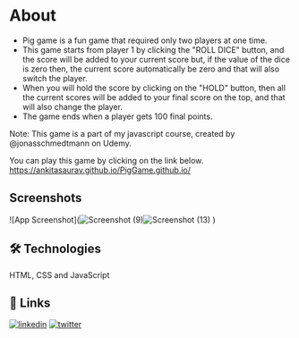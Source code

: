 # About

- Pig game is a fun game that required only two players at one time. 
- This game starts from player 1 by clicking the "ROLL DICE" button, and the score will be added to your current score but, if the value of the dice is zero then, the current   score automatically be zero and that will also switch the player. 
- When you will hold the score by clicking on the "HOLD" button, then all the current scores will be added to your final score on the top, and that will also change the player.
- The game ends when a player gets 100 final points.

Note: This game is a part of my javascript course, created by @jonasschmedtmann on Udemy.

You can play this game by clicking on the link below.
https://ankitasaurav.github.io/PigGame.github.io/

## Screenshots

![App Screenshot](![Screenshot (9)](https://user-images.githubusercontent.com/87561020/131494176-fe366fe4-8e0e-4f40-ac04-771df19b6a40.png)![Screenshot (13)](https://user-images.githubusercontent.com/87561020/131494198-1d7805f4-150f-4bef-b820-c087744d94d6.png)
)

## 🛠 Technologies
HTML, CSS and JavaScript 

  
## 🔗 Links
[![linkedin](https://img.shields.io/badge/linkedin-0A66C2?style=for-the-badge&logo=linkedin&logoColor=white)](https://www.linkedin.com/in/ankita-saurav/?originalSubdomain=in)
[![twitter](https://img.shields.io/badge/twitter-1DA1F2?style=for-the-badge&logo=twitter&logoColor=white)](https://twitter.com/sauravankita)
